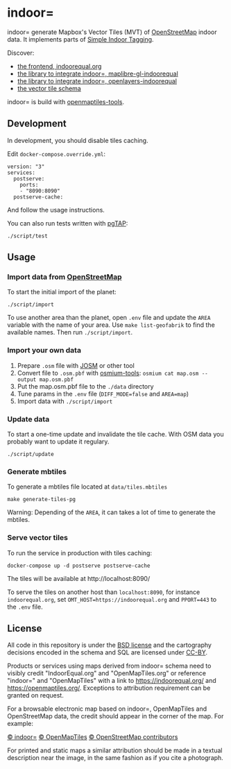 # indoor=

indoor= generate Mapbox's Vector Tiles (MVT) of [OpenStreetMap][osm] indoor data. It implements parts of [Simple Indoor Tagging][s-i-t].

Discover:

- [the frontend, indoorequal.org](https://github.com/indoorequal/indoorequal.org)
- [the library to integrate indoor=, maplibre-gl-indoorequal](https://github.com/indoorequal/maplibre-gl-indoorequal)
- [the library to integrate indoor=, openlayers-indoorequal](https://github.com/indoorequal/openlayers-indoorequal)
- [the vector tile schema](https://indoorequal.com/doc/schema)

indoor= is build with [openmaptiles-tools][omt-tools].

## Development

In development, you should disable tiles caching.

Edit `docker-compose.override.yml`:

    version: "3"
    services:
      postserve:
        ports:
        - "8090:8090"
      postserve-cache:

And follow the usage instructions.

You can also run tests written with [pgTAP][]:

    ./script/test

## Usage

### Import data from [OpenStreetMap][osm]

To start the initial import of the planet:

    ./script/import

To use another area than the planet, open `.env` file and update the `AREA` variable with the name of your area. Use `make list-geofabrik` to find the available names.
Then run `./script/import`.

### Import your own data

1. Prepare `.osm` file with [JOSM][] or other tool
1. Convert file to `.osm.pbf` with [osmium-tools][]: `osmium cat map.osm --output map.osm.pbf`
1. Put the map.osm.pbf file to the `./data` directory
1. Tune params in the `.env` file (`DIFF_MODE=false` and `AREA=map`)
1. Import data with `./script/import`

### Update data

To start a one-time update and invalidate the tile cache. With OSM data you probably want to update it regulary.

    ./script/update

### Generate mbtiles

To generate a mbtiles file located at `data/tiles.mbtiles`

    make generate-tiles-pg

Warning: Depending of the `AREA`, it can takes a lot of time to generate the mbtiles.

### Serve vector tiles

To run the service in production with tiles caching:

    docker-compose up -d postserve postserve-cache

The tiles will be available at http://localhost:8090/

To serve the tiles on another host than `localhost:8090`, for instance `indoorequal.org`, set `OMT_HOST=https://indoorequal.org` and `PPORT=443` to the `.env` file.

## License

All code in this repository is under the [BSD license](./LICENSE.md) and the cartography decisions encoded in the schema and SQL are licensed under [CC-BY](./LICENSE.md).

Products or services using maps derived from indoor= schema need to visibly credit "IndoorEqual.org" and "OpenMapTiles.org" or reference "indoor=" and "OpenMapTiles" with a link to https://indoorequal.org/ and https://openmaptiles.org/. Exceptions to attribution requirement can be granted on request.

For a browsable electronic map based on indoor=, OpenMapTiles and OpenStreetMap data, the
credit should appear in the corner of the map. For example:

[© indoor=](https://indoorequal.org/) [© OpenMapTiles](https://openmaptiles.org/) [© OpenStreetMap contributors](https://www.openstreetmap.org/copyright)

For printed and static maps a similar attribution should be made in a textual
description near the image, in the same fashion as if you cite a photograph.

[osm]: https://openstreetmap.org/
[s-i-t]: https://wiki.openstreetmap.org/wiki/Simple_Indoor_Tagging
[omt-tools]: https://github.com/openmaptiles/openmaptiles-tools
[pgtap]: https://pgtap.org/
[josm]: https://josm.openstreetmap.de/
[osmium-tools]: https://osmcode.org/osmium-tool/
